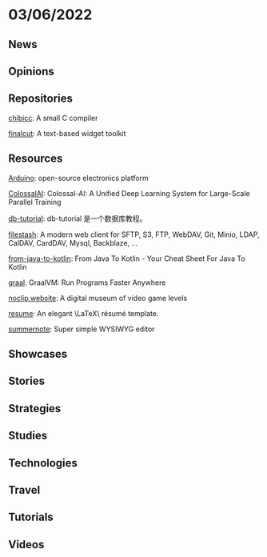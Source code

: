 # 03/06/2022

## News

## Opinions

## Repositories
[chibicc](https://github.com/rui314/chibicc): A small C compiler

[finalcut](https://github.com/gansm/finalcut): A text-based widget toolkit

## Resources
[Arduino](https://github.com/arduino/Arduino): open-source electronics platform

[ColossalAI](https://github.com/hpcaitech/ColossalAI): Colossal-AI: A Unified Deep Learning System for Large-Scale Parallel Training

[db-tutorial](https://github.com/dunwu/db-tutorial): db-tutorial 是一个数据库教程。

[filestash](https://github.com/mickael-kerjean/filestash): A modern web client for SFTP, S3, FTP, WebDAV, Git, Minio, LDAP, CalDAV, CardDAV, Mysql, Backblaze, ...

[from-java-to-kotlin](https://github.com/MindorksOpenSource/from-java-to-kotlin): From Java To Kotlin - Your Cheat Sheet For Java To Kotlin

[graal](https://github.com/oracle/graal): GraalVM: Run Programs Faster Anywhere

[noclip.website](https://github.com/magcius/noclip.website): A digital museum of video game levels

[resume](https://github.com/billryan/resume): An elegant \LaTeX\ résumé template.

[summernote](https://github.com/summernote/summernote): Super simple WYSIWYG editor

## Showcases


## Stories


## Strategies


## Studies

## Technologies

## Travel

## Tutorials

## Videos
